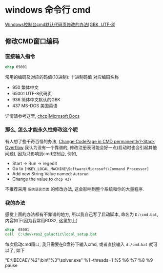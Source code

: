 # windows 命令行 cmd

[Windows控制台cmd默认代码页修改的办法[GBK, UTF-8]](https://blog.csdn.net/tanmx219/article/details/123723771)

## 修改CMD窗口编码

### 直接输入指令

```cmd
chcp 65001
```

常用的编码及对应的码值(10进制):
十进制码值    对应编码名称

+ 950    繁体中文
+ 65001    UTF-8代码页
+ 936    简体中文默认的GBK
+ 437    MS-DOS 美国英语

详情请参考这里,
[chcp|Microsoft Docs](https://docs.microsoft.com/zh-cn/windows-server/administration/windows-commands/chcp)

### 那么, 怎么才能永久性修改这个呢

有人想了些千奇百怪的办法,
[Change CodePage in CMD permanently?-Stack Overflow](https://stackoverflow.com/questions/7432545/change-codepage-in-cmd-permanently)
我认为没有一个靠谱的, 修改注册表可能会好一点(启动时也会引起其他问题),
因为只影响到cmd控制台, 例如,

+ Start -> Run -> regedit
+ Go to `[HKEY_LOCAL_MACHINE\Software\Microsoft\Command Processor]`
+ Add new String Value named: `Autorun`
+ Change the value to `chcp 437`

不推荐采用 `系统语言页面` 的修改办法, 这会影响到整个系统和你的大量程序.

### 我的办法

感觉上面的办法都有不靠谱的地方, 所以我自己写了启动脚本, 命名为 `D:\cmd.bat`, 内容如下(因为我常用ROS2, 这里加上)

```bat
chcp  65001
call  C:\dev\ros2_galactic\local_setup.bat
```

每次启动cmd窗口, 我只需要在D盘符下输入cmd, 或者直接输入 `d:/cmd.bat` 就可以了, 如下

"E:\IBECAE\\"%2"\bin\\"%3"\solver.exe" %1 -threads=1 %5 %6 %7 %8 %9
pause

